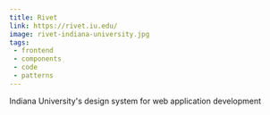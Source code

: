 ```yaml
---
title: Rivet
link: https://rivet.iu.edu/
image: rivet-indiana-university.jpg
tags:
 - frontend
 - components
 - code
 - patterns
---
```

Indiana University's design system for web application development
